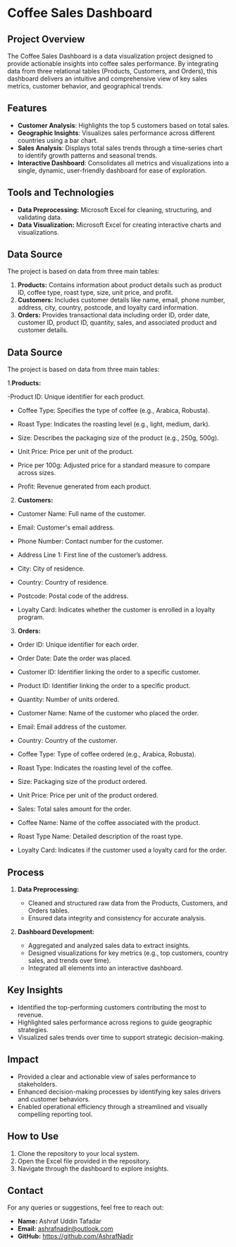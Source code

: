 # Coffee Sales Dashboard

## Project Overview
The Coffee Sales Dashboard is a data visualization project designed to provide actionable insights into coffee sales performance. By integrating data from three relational tables (Products, Customers, and Orders), this dashboard delivers an intuitive and comprehensive view of key sales metrics, customer behavior, and geographical trends.

## Features
- **Customer Analysis**: Highlights the top 5 customers based on total sales.
- **Geographic Insights**: Visualizes sales performance across different countries using a bar chart.
- **Sales Analysis**: Displays total sales trends through a time-series chart to identify growth patterns and seasonal trends.
- **Interactive Dashboard**: Consolidates all metrics and visualizations into a single, dynamic, user-friendly dashboard for ease of exploration.

## Tools and Technologies
- **Data Preprocessing:** Microsoft Excel for cleaning, structuring, and validating data.
- **Data Visualization:** Microsoft Excel for creating interactive charts and visualizations.

## Data Source
The project is based on data from three main tables:
1. **Products:** Contains information about product details such as product ID, coffee type, roast type, size, unit price, and profit.
2. **Customers:** Includes customer details like name, email, phone number, address, city, country, postcode, and loyalty card information.
3. **Orders:** Provides transactional data including order ID, order date, customer ID, product ID, quantity, sales, and associated product and customer details.

## Data Source

The project is based on data from three main tables:

1.**Products:**

-Product ID: Unique identifier for each product.

- Coffee Type: Specifies the type of coffee (e.g., Arabica, Robusta).

- Roast Type: Indicates the roasting level (e.g., light, medium, dark).

- Size: Describes the packaging size of the product (e.g., 250g, 500g).

- Unit Price: Price per unit of the product.

- Price per 100g: Adjusted price for a standard measure to compare across sizes.

- Profit: Revenue generated from each product.

2. **Customers:**

- Customer Name: Full name of the customer.

- Email: Customer's email address.

- Phone Number: Contact number for the customer.

- Address Line 1: First line of the customer’s address.

- City: City of residence.

- Country: Country of residence.

- Postcode: Postal code of the address.

- Loyalty Card: Indicates whether the customer is enrolled in a loyalty program.

3. **Orders:**

- Order ID: Unique identifier for each order.

- Order Date: Date the order was placed.

- Customer ID: Identifier linking the order to a specific customer.

- Product ID: Identifier linking the order to a specific product.

- Quantity: Number of units ordered.

- Customer Name: Name of the customer who placed the order.

- Email: Email address of the customer.

- Country: Country of the customer.

- Coffee Type: Type of coffee ordered (e.g., Arabica, Robusta).

- Roast Type: Indicates the roasting level of the coffee.

- Size: Packaging size of the product ordered.

- Unit Price: Price per unit of the product ordered.

- Sales: Total sales amount for the order.

- Coffee Name: Name of the coffee associated with the product.

- Roast Type Name: Detailed description of the roast type.

- Loyalty Card: Indicates if the customer used a loyalty card for the order.


## Process
1. **Data Preprocessing:**
   - Cleaned and structured raw data from the Products, Customers, and Orders tables.
   - Ensured data integrity and consistency for accurate analysis.

2. **Dashboard Development:**
   - Aggregated and analyzed sales data to extract insights.
   - Designed visualizations for key metrics (e.g., top customers, country sales, and trends over time).
   - Integrated all elements into an interactive dashboard.

## Key Insights
- Identified the top-performing customers contributing the most to revenue.
- Highlighted sales performance across regions to guide geographic strategies.
- Visualized sales trends over time to support strategic decision-making.

## Impact
- Provided a clear and actionable view of sales performance to stakeholders.
- Enhanced decision-making processes by identifying key sales drivers and customer behaviors.
- Enabled operational efficiency through a streamlined and visually compelling reporting tool.

## How to Use
1. Clone the repository to your local system.
2. Open the Excel file provided in the repository.
3. Navigate through the dashboard to explore insights.

## Contact
For any queries or suggestions, feel free to reach out:
- **Name:** Ashraf Uddin Tafadar
- **Email:** ashrafnadir@outlook.com
- **GitHub:** https://github.com/AshrafNadir

